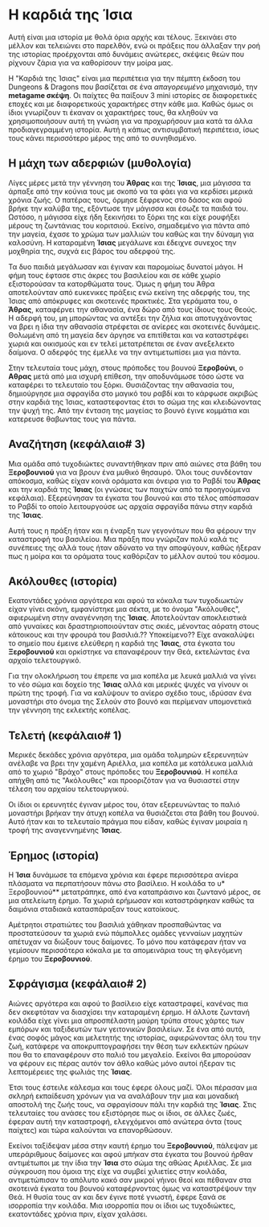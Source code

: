 # Η καρδιά της Ίσια

Αυτή είναι μια ιστορία με θολά όρια αρχής και τέλους. Ξεκινάει στο μέλλον και τελειώνει στο παρελθόν, ενώ οι πράξεις που άλλαξαν την ροή της ιστορίας προέρχονται από δυνάμεις ανώτερες, σκέψεις θεών που ρίχνουν ζάρια για να καθορίσουν την μοίρα μας.

Η "Καρδιά της Ίσιας" είναι μια περιπέτεια για την πέμπτη έκδοση του Dungeons & Dragons που βασίζεται σε ένα *απαγορευμένο* μηχανισμό, την **metagame σκέψη**. Οι παίχτες θα παίξουν 3 mini ιστορίες σε διαφορετικές εποχές και με διαφορετικούς χαρακτήρες στην κάθε μια. Καθώς όμως οι ίδιοι γνωρίζουν τι έκαναν οι χαρακτήρες τους, θα κληθούν να χρησιμοποιήσουν αυτή τη γνώση για να προχωρήσουν μια κατά τα άλλα προδιαγεγραμμένη ιστορία. Αυτή η κάπως αντισυμβατική περιπέτεια, ίσως τους κάνει περισσότερο μέρος της από το συνηθισμένο.

## H μάχη των αδερφιών (μυθολογία)

Λίγες μέρες μετά την γέννηση του **Άθρας** και της **Ίσιας**, μια μάγισσα τα άρπαξε από την κούνια τους με σκοπό να τα φάει για να κερδίσει μερικά χρόνια ζωής. Ο πατέρας τους, όρμησε ξέφρενος στο δάσος και αφού βρήκε την καλύβα της, εξόντωσε την μάγισσα και έσωζε τα παιδιά του. Ωστόσο, η μάγισσα είχε ήδη ξεκινήσει το ξόρκι της και είχε ρουφήξει μέρους τη ζωντάνιας του κοριτσιού. Εκείνο, σημαδεμένο για πάντα από την μαγεία, έχασε το χρώμα των μαλλιών του καθώς και την δύναμη για καλοσύνη. Η καταραμένη **Ίσιας** μεγάλωνε και έδειχνε συνεχος την μοχθηρία της, συχνά εις βάρος του αδερφού της.

Τα δυο παιδιά μεγάλωσαν και έγιναν και παρομοίως δυνατοί μάγοι. Η φήμη τους έφτασε στις άκρες του βασιλείου και σε κάθε χωρίο εξιστορούσαν τα κατορθώματα τους. Όμως η φήμη του Άθρα αποτελούνταν από ευκενικες πράξεις ενώ εκείνη της αδερφής του, της Ίσιας από απόκρυφες και σκοτεινές πρακτικές. Στα γεράματα του, ο **Άθρας**, καταφέρνει την αθανασία, ένα δώρο από τους ίδιους τους θεούς. Η αδερφή του, μη μπορώντας να αντέξει την ζήλια και αποτυγχάνοντας να βρει η ίδια την αθανασία στρέφεται σε ανίερες και σκοτεινές δυνάμεις. Θολωμένη από τη μαγεία δεν άργησε να επιτίθεται και να καταστρέφει χωριά και οικισμούς και εν τελεί μετατρέπεται σε έναν ανεξελεκτο δαίμονα. Ο αδερφός της έμελλε να την αντιμετωπίσει μια για πάντα.

Στην τελευταία τους μάχη, στους πρόποδες του βουνού **Ξεροβούνι**, ο **Αθρας** μετά από μια ισχυρή επίθεση, την αποδυνάμωσε τόσο ώστε να καταφέρει το τελευταίο του ξόρκι. Θυσιάζοντας την αθανασία του, δημιούργησε μια σφραγίδα στο μαγικό του ραβδί και το κάρφωσε ακριβώς στην καρδιά της Ίσιας, καταστεφοντας έτσι το σώμα της και κλειδώνοντας την ψυχή της. Από την ένταση της μαγείας το βουνό έγινε κομμάτια και κατερευσε θαβωντας τους για πάντα.

## Αναζήτηση (κεφάλαιο# 3)

Μια ομάδα από τυχοδιώκτες συναντήθηκαν πριν από αιώνες στα βάθη του **Ξεροβουνιού** για να βρουν ένα μυθικό θησαυρό. Όλοι τους συνδέονταν απόκοσμα, καθώς είχαν κοινά οράματα και όνειρα για το Ραβδί του **Άθρας** και την καρδιά της **Ίσιας** (οι γνώσεις των παιχτών από τα προηγούμενα κεφάλαια). Εξερεύνησαν τα έγκατα του βουνού και στο τέλος απόσπασαν το Ραβδί το οποίο λειτουργούσε ως αρχαία σφραγίδα πάνω στην καρδιά της **Ίσιας**.

Αυτή τους η πράξη ήταν και η έναρξη των γεγονότων που θα φέρουν την καταστροφή του βασιλείου. Μια πράξη που γνώριζαν πολύ καλά τις συνέπειες της αλλά τους ήταν αδύνατο να την αποφύγουν, καθώς ήξεραν πως η μοίρα και τα οράματα τους καθόριζαν το μέλλον αυτού του κόσμου.

## Ακόλουθες (ιστορία)

Εκατοντάδες χρόνια αργότερα και αφού τα κόκαλα των τυχοδιωκτών είχαν γίνει σκόνη, εμφανίστηκε μια σέκτα, με το όνομα "Ακόλουθες", αφιερωμένη στην αναγέννηση της **Ίσιας**. Αποτελούνταν αποκλειστικά από γυναίκες και δραστηριοποιούνταν στις σκιές, μένοντας αόρατη στους κάτοικους και την φρουρά του βασιλιά.?? Υποκείμενο?? Είχε ανακαλύψει το σημείο που έμεινε ελεύθερη η καρδιά της **Ίσιας**, στα έγκατα του **Ξεροβουνιού** και ορκίστηκε να επαναφέρουν την Θεά, εκτελώντας ένα αρχαίο τελετουργικό.

Για την ολοκλήρωση του έπρεπε να μια κοπέλα με λευκά μαλλιά να γίνει το νέο σώμα και δοχείο της **Ίσιας** αλλά και μερικές ψυχές να γίνουν οι πρώτη της τροφή. Για να καλύψουν το ανίερο σχέδιο τους, ιδρύσαν ένα μοναστήρι στο όνομα της Σελούν στο βουνό και περίμεναν υπομονετικά την γέννηση της εκλεκτής κοπέλας.

## Τελετή (κεφάλαιο# 1)

Μερικές δεκάδες χρόνια αργότερα, μια ομάδα τολμηρών εξερευνητών ανέλαβε να βρει την χαμένη Αριέλλα, μια κοπέλα με κατάλευκα μαλλιά από το χωριό "Βράχο" στους πρόποδες του **Ξεροβουνιού**. Η κοπέλα απήχθη από τις "Ακόλουθες" και προοριζόταν για να θυσιαστεί στην τέλεση του αρχαίου τελετουργικού.

Οι ίδιοι οι ερευνητές έγιναν μέρος του, όταν εξερευνώντας το παλιό μοναστήρι βρήκαν την άτυχη κοπέλα να θυσιάζεται στα βάθη του βουνού. Αυτό ήταν και το τελευταίο πράγμα που είδαν, καθώς έγιναν μοιραία η τροφή της αναγεννημένης **Ίσιας**.

## Έρημος (ιστορία)

Η **Ίσια** δυνάμωσε τα επόμενα χρόνια και έφερε περισσότερα ανίερα πλάσματα να περπατήσουν πάνω στο βασίλειο. Η κοιλάδα το υ* Ξεροβουνιού** μετατράπηκε, από ένα καταπράσινο και ζωντανό μέρος, σε μια ατελείωτη έρημο. Τα χωριά ερήμωσαν και καταστράφηκαν καθώς τα δαιμόνια σταδιακά κατασπάραξαν τους κατοίκους.

Αμέτρητοι στρατιώτες του βασιλιά χάθηκαν προσπαθώντας να προστατεύσουν τα χωριά ενώ πάμπολλες ομάδες γενναίων μαχητών απέτυχαν να διώξουν τους δαίμονες. Το μόνο που κατάφεραν ήταν να γεμίσουν περισσότερα κόκαλα με τα απομεινάρια τους τη φλεγόμενη έρημο του **Ξεροβουνιού**.

## Σφράγισμα (κεφάλαιο# 2)

Αιώνες αργότερα και αφού το βασίλειο είχε καταστραφεί, κανένας πια δεν σκεφτόταν να διασχίσει την καταραμένη έρημο. Η άλλοτε ζωντανή κοιλάδα είχε γίνει μια απροσπέλαστη μαύρη τρύπα στους χάρτες των εμπόρων και ταξιδευτών των γειτονικών βασιλείων. Σε ένα από αυτά, ένας σοφός μάγος και μελετητής της ιστορίας, αφιερώνοντας όλη του την ζωή, κατάφερε να αποκρυπτογραφήσει την θέση των εκλεκτών ηρώων που θα το επαναφέρουν στο παλιό του μεγαλείο. Εκείνοι θα μπορούσαν να φέρουν εις πέρας αυτόν τον άθλο καθώς μόνο αυτοί ήξεραν τις λεπτομέρειες της φωλιάς της **Ίσιας**.

Έτσι τους έστειλε κάλεσμα και τους έφερε όλους μαζί. Όλοι πέρασαν μια σκληρή εκπαίδευση χρόνων για να αναλάβουν την μια και μοναδική αποστολή της ζωής τους, να σφραγίσουν πάλι την καρδιά της **Ίσιας**. Στις τελευταίες του ανάσες του εξιστόρησε πως οι ίδιοι, σε άλλες ζωές, έφεραν αυτή την καταστροφή, ελεγχόμενοι από ανώτερα όντα (τους παίχτες) και τώρα καλούνται να επανορθώσουν.

Εκείνοι ταξίδεψαν μέσα στην καυτή έρημο του **Ξεροβουνιού**, πάλεψαν με υπεράριθμους δαίμονες και αφού μπήκαν στα έγκατα του βουνού ήρθαν αντιμέτωποι με την ίδια την **Ίσια** στο σώμα της αθώας Αριέλλας. Σε μια σύγκρουση που όμοια της είχε να συμβεί χιλιετίες στην κοιλάδα, αντιμετώπισαν το απόλυτο κακό σαν μικροί γήινοι θεοί και πέθαναν στα σκοτεινά έγκατα του βουνού καταφέρνοντας όμως να καταστρέψουν την Θεά. Η θυσία τους αν και δεν έγινε ποτέ γνωστή, έφερε ξανά σε ισορροπία την κοιλάδα. Μια ισορροπία που οι ίδιοι ως τυχοδιώκτες, εκατοντάδες χρόνια πριν, είχαν χαλάσει.
